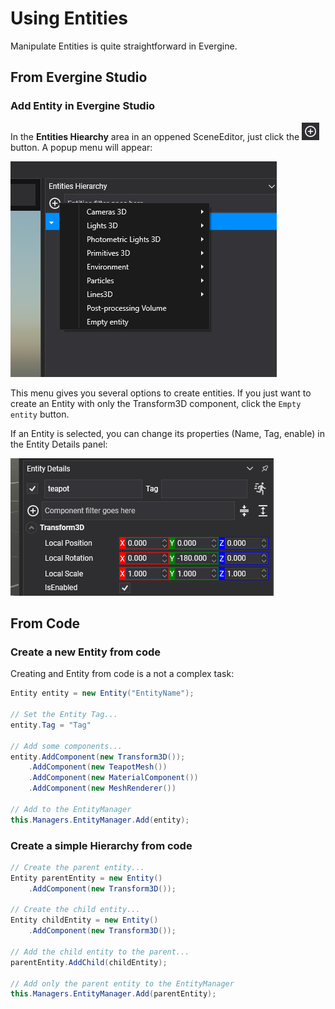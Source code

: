 # Using Entities
Manipulate Entities is quite straightforward in Evergine.

## From Evergine Studio

### Add Entity in Evergine Studio

In the **Entities Hiearchy** area in an oppened SceneEditor,  just click the ![Add Button](../../../graphics/images/plusIcon.jpg) button. A popup menu will appear:

![Create Entity](images/create_entity.png)

This menu gives you several options to create entities. If you just want to create an Entity with only the Transform3D component, click the `Empty entity`  button.

If an Entity is selected, you can change its properties (Name, Tag, enable) in the Entity Details panel:

![Entity details](images/entity_details.png)

## From Code

### Create a new Entity from code
Creating and Entity from code is a not a complex task:

```csharp
Entity entity = new Entity("EntityName");

// Set the Entity Tag...
entity.Tag = "Tag"

// Add some components...
entity.AddComponent(new Transform3D());
    .AddComponent(new TeapotMesh())
    .AddComponent(new MaterialComponent())
    .AddComponent(new MeshRenderer())

// Add to the EntityManager
this.Managers.EntityManager.Add(entity);
```

### Create a simple Hierarchy from code

```csharp
// Create the parent entity...
Entity parentEntity = new Entity()
    .AddComponent(new Transform3D());

// Create the child entity...
Entity childEntity = new Entity()
    .AddComponent(new Transform3D());

// Add the child entity to the parent...
parentEntity.AddChild(childEntity);

// Add only the parent entity to the EntityManager
this.Managers.EntityManager.Add(parentEntity);
```
